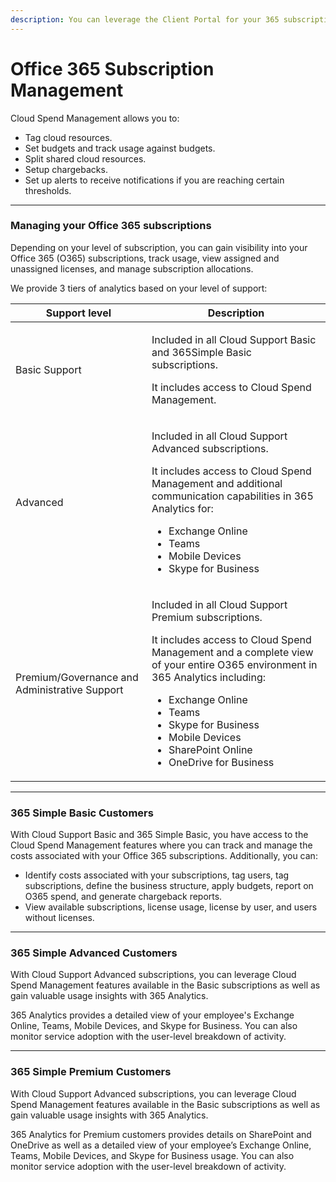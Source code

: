 ```yaml
---
description: You can leverage the Client Portal for your 365 subscription management.
---
```


# Office 365 Subscription Management

Cloud Spend Management allows you to:

* Tag cloud resources.
* Set budgets and track usage against budgets.
* Split shared cloud resources.
* Setup chargebacks.
* Set up alerts to receive notifications if you are reaching certain thresholds.

***

### Managing your Office 365 subscriptions

Depending on your level of subscription, you can gain visibility into your Office 365 (O365) subscriptions, track usage, view assigned and unassigned licenses, and manage subscription allocations.

We provide 3 tiers of analytics based on your level of support:

| Support level                                 | Description                                                                                                                                                                                                                                                                                                                                             |
| --------------------------------------------- | ------------------------------------------------------------------------------------------------------------------------------------------------------------------------------------------------------------------------------------------------------------------------------------------------------------------------------------------------------- |
| Basic Support                                 | <p>Included in all Cloud Support Basic and 365Simple Basic subscriptions.</p><p>It includes access to Cloud Spend Management.</p>                                                                                                                                                                                                                       |
| Advanced                                      | <p>Included in all Cloud Support Advanced subscriptions.</p><p>It includes access to Cloud Spend Management and additional communication capabilities in 365 Analytics for:</p><ul><li>Exchange Online</li><li>Teams</li><li>Mobile Devices</li><li>Skype for Business</li></ul>                                                                        |
| Premium/Governance and Administrative Support | <p>Included in all Cloud Support Premium subscriptions.</p><p>It includes access to Cloud Spend Management and a complete view of your entire O365 environment in 365 Analytics including:</p><ul><li>Exchange Online</li><li>Teams</li><li>Skype for Business</li><li>Mobile Devices</li><li>SharePoint Online</li><li>OneDrive for Business</li></ul> |

***

### 365 Simple Basic Customers

With Cloud Support Basic and 365 Simple Basic, you have access to the Cloud Spend Management features where you can track and manage the costs associated with your Office 365 subscriptions. Additionally, you can:

* Identify costs associated with your subscriptions, tag users, tag subscriptions, define the business structure, apply budgets, report on O365 spend, and generate chargeback reports.
* View available subscriptions, license usage, license by user, and users without licenses.

***

### 365 Simple Advanced Customers

With Cloud Support Advanced subscriptions, you can leverage Cloud Spend Management features available in the Basic subscriptions as well as gain valuable usage insights with 365 Analytics.

365 Analytics provides a detailed view of your employee's Exchange Online, Teams, Mobile Devices, and Skype for Business. You can also monitor service adoption with the user-level breakdown of activity.

***

### 365 Simple Premium Customers

With Cloud Support Advanced subscriptions, you can leverage Cloud Spend Management features available in the Basic subscriptions as well as gain valuable usage insights with 365 Analytics.

365 Analytics for Premium customers provides details on SharePoint and OneDrive as well as a detailed view of your employee’s Exchange Online, Teams, Mobile Devices, and Skype for Business usage. You can also monitor service adoption with the user-level breakdown of activity.


